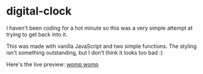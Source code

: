 # digital-clock

I haven't been coding for a hot minute so this was a very simple attempt at trying to get back into it.

This was made with vanilla JavaScript and two simple functions. The styling isn't something outstanding, but I don't think it looks too bad :)

Here's the live preview: [womp womp](https://haxaru.github.io/digital-clock/)
